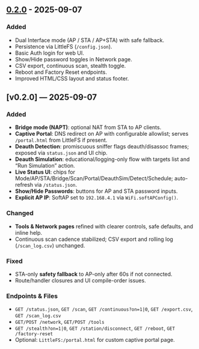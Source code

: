 ## [0.2.0] - 2025-09-07
### Added
- Dual Interface mode (AP / STA / AP+STA) with safe fallback.
- Persistence via LittleFS (`/config.json`).
- Basic Auth login for web UI.
- Show/Hide password toggles in Network page.
- CSV export, continuous scan, stealth toggle.
- Reboot and Factory Reset endpoints.
- Improved HTML/CSS layout and status footer.

[0.2.0]: https://github.com/pharns/wifi-nugget-esp8266/releases/tag/v0.2.0

## [v0.2.0] — 2025-09-07

### Added
- **Bridge mode (NAPT)**: optional NAT from STA to AP clients.
- **Captive Portal**: DNS redirect on AP with configurable allowlist; serves `/portal.html` from LittleFS if present.
- **Deauth Detection**: promiscuous sniffer flags deauth/disassoc frames; exposed via `status.json` and UI chip.
- **Deauth Simulation**: educational/logging-only flow with targets list and “Run Simulation” action.
- **Live Status UI**: chips for Mode/AP/STA/Bridge/Scan/Portal/DeauthSim/Detect/Schedule; auto-refresh via `/status.json`.
- **Show/Hide Passwords**: buttons for AP and STA password inputs.
- **Explicit AP IP**: SoftAP set to `192.168.4.1` via `WiFi.softAPConfig()`.

### Changed
- **Tools & Network pages** refined with clearer controls, safe defaults, and inline help.
- Continuous scan cadence stabilized; CSV export and rolling log (`/scan_log.csv`) unchanged.

### Fixed
- STA-only **safety fallback** to AP-only after 60s if not connected.
- Route/handler closures and UI compile-order issues.

### Endpoints & Files
- `GET /status.json`, `GET /scan`, `GET /continuous?on=1|0`, `GET /export.csv`, `GET /scan_log.csv`
- `GET/POST /network`, `GET/POST /tools`
- `GET /stealth?on=1|0`, `GET /station/disconnect`, `GET /reboot`, `GET /factory-reset`
- Optional: `LittleFS:/portal.html` for custom captive portal page.

